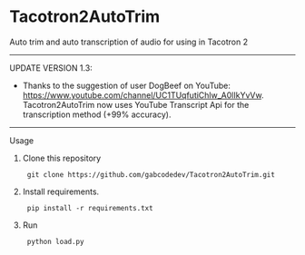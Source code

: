 # Tacotron2AutoTrim
Auto trim and auto transcription of audio for using in Tacotron 2

---------------------------------------------------------------------------------------------------------------------------------------------------------------------------------

UPDATE VERSION 1.3:
 - Thanks to the suggestion of user DogBeef on YouTube: https://www.youtube.com/channel/UC1TUqfutiChlw_A0lIkYvVw.
 Tacotron2AutoTrim now uses YouTube Transcript Api for the transcription method (+99% accuracy).
 
---------------------------------------------------------------------------------------------------------------------------------------------------------------------------------

Usage
1. Clone this repository

        git clone https://github.com/gabcodedev/Tacotron2AutoTrim.git

2. Install requirements.
   
        pip install -r requirements.txt
        
4. Run
   
        python load.py  
